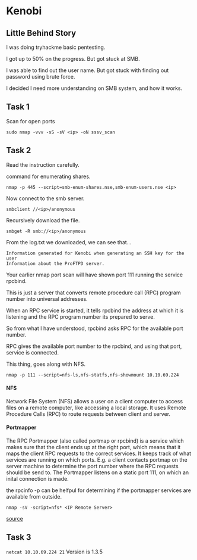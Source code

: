 # Kenobi
## Little Behind Story
I was doing tryhackme basic pentesting.

I got up to 50% on the progress. But got stuck at SMB.

I was able to find out the user name. But got stuck with finding out password using brute force. 

I decided I need more understanding on SMB system, and how it works. 

## Task 1
Scan for open ports

```sudo nmap -vvv -sS -sV <ip> -oN sssv_scan```

## Task 2
Read the instruction carefully.

command for enumerating shares.

```nmap -p 445 --script=smb-enum-shares.nse,smb-enum-users.nse <ip>```

Now connect to the smb server.

```smbclient //<ip>/anonymous```

Recursively download the file.

```smbget -R smb://<ip>/anonymous```

From the log.txt we downloaded, we can see that...

    Information generated for Kenobi when generating an SSH key for the user
    Information about the ProFTPD server.
    
Your earlier nmap port scan will have shown port 111 running the service rpcbind. 

This is just a server that converts remote procedure call (RPC) program number into universal addresses. 

When an RPC service is started, it tells rpcbind the address at which it is listening and the RPC program number its prepared to serve. 

So from what I have understood, rpcbind asks RPC for the available port number.

RPC gives the available port number to the rpcbind, and using that port, service is connected.

This thing, goes along with NFS. 

```nmap -p 111 --script=nfs-ls,nfs-statfs,nfs-showmount 10.10.69.224```



#### NFS

Network File System (NFS) allows a user on a client computer to access files on a remote computer, like accessing a local storage. It uses Remote Procedure Calls (RPC) to route requests between client and server.

#### Portmapper

The RPC Portmapper (also called portmap or rpcbind) is a service which makes sure that the client ends up at the right port, which means that it maps the client RPC requests to the correct services. It keeps track of what services are running on which ports. E.g. a client contacts portmap on the server machine to determine the port number where the RPC requests should be send to. The Portmapper listens on a static port 111, on which an inital connection is made.

the rpcinfo -p <Target IP> can be helfpul for determining if the portmapper services are available from outside. 

```nmap -sV -script=nfs* <IP Remote Server>```    
    
[source](https://medium.com/@sebnemK/how-to-bypass-filtered-portmapper-port-111-27cee52416bc)

## Task 3

```netcat 10.10.69.224 21```
Version is 1.3.5

